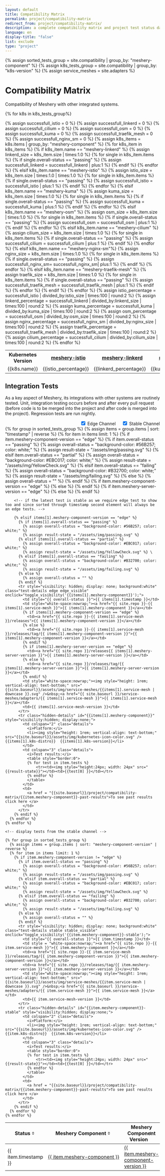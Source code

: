 ```yaml
---
layout: default
title: Compatibility Matrix
permalink: project/compatibility-matrix
redirect_from: project/compatibility-matrix/
description: a complete compatibility matrix and project test status dashboard.
language: en
display-title: "false"
list: exclude
type: "project"
---
```


<script type="text/javascript">
    function toggle_visibility(id) {
       var e = document.getElementById(id);
       if(e.style.visibility == 'visible') {
          e.style.display = 'none';
          e.style.visibility = 'hidden';
      }
       else {
         
          e.style.display = 'table-row';
          e.style.visibility = 'visible';
          }
    }
    function handleEdgeCheckboxChange(){
        let e = document.getElementsByClassName("edge")
        let stable = document.getElementsByClassName("stable")
        let stable_box = document.getElementById("checkbox_stable")
        for(let i = 0; i <e.length;i++){
            console.log(e[i].classList)
            if(e[i].classList.contains("edge_visible") ){
                e[i].classList.remove("edge_visible")
                if(!stable_box.checked){
                    stable_box.checked=true;
                    handleStableCheckboxChange();
                }
        }
        else{
                e[i].classList.add("edge_visible")
        }
        }
    }
    function handleStableCheckboxChange(){
        let e = document.getElementsByClassName("stable")
        let edge_box = document.getElementById("checkbox_edge")
        for(let i = 0; i <e.length;i++){
            console.log(typeof(e[i].classList["1"]))
            if(e[i].classList.contains("stable_visible")){
                e[i].classList.remove("stable_visible")
                if(!edge_box.checked){
                    edge_box.checked=true;
                    handleEdgeCheckboxChange();
                }
        }
        else{
          console.log("stable")
                e[i].classList.add("stable_visible")
        }
        }
    }

    
</script>

<style>
td:hover,tr:hover {
    background-color: #ccfff9;
    cursor:pointer;
  }
  .edge_visible{
    display: table-row !important;
    visibility: visible !important;
  }
  .stable_visible{
    display: table-row !important;
    visibility: visible !important;
  }
  .checkbox{
    display: flex;
    justify-content: flex-end;
    align-items: center;
    text-align: left;
  }
  td.details {
    background-color: #fafafa;
    cursor:text;
  }
  .edge_test_text{
    margin-right: 20px;
  }
  .yellowCheckbox{
    width:1.5rem
  }
  .tooltipss{
    position:relative;
    width:fit-content;
    cursor:pointer;
  }
  .tooltipss .tooltiptext {
  visibility: hidden;
  width: 120px;
  background-color: #555;
  color: #fff;
  text-align: center;
  border-radius: 6px;
  padding: 5px 0;
  position: absolute;
  z-index: 1;
  bottom: 125%;
  left: 50%;
  margin-left: -60px;
  opacity: 0;
  transition: opacity 0.3s;
}

.tooltipss .tooltiptext::after {
  content: "";
  position: absolute;
  top: 100%;
  left: 50%;
  margin-left: -5px;
  border-width: 5px;
  border-style: solid;
  border-color: #555 transparent transparent transparent;
}

.tooltipss:hover .tooltiptext {
  visibility: visible;
  opacity: 1;
}

.tablesorter-header-inner{
    display: flex;
    justify-content: space-between;
}
th span.sort-by { 
	padding-right: 18px;
	position: relative;
    text-decoration: none;
    margin-right:0 ;
}
span.sort-by:before,
span.sort-by:after {
	border: 4px solid transparent;
	content: "";
	display: block;
	height: 0;
	right: 5px;
	top: 50%;
	position: absolute;
	width: 0;
}
span.sort-by:before {
	border-bottom-color: #666;
	margin-top: -9px;
}
span.sort-by:after {
	border-top-color: #666;
	margin-top: 1px;
}

table.tablesorter th.headerSortDown,
table.tablesorter th.headerSortUp {
background-color: #8dbdd8;
}
.tablesorter-headerRow{
    background-color: rgb(244, 244, 244);
}
.tablesorter-headerRow:hover{
    background-color:rgb(244, 244, 244) !important ;
}

</style>

{% assign sorted_tests_group = site.compatibility | group_by: "meshery-component" %}
{% assign k8s_tests_group = site.compatibility | group_by: "k8s-version" %}
{% assign service_meshes = site.adapters  %}

 <div>
 </div>

# Compatibility Matrix

Compatibility of Meshery with other integrated systems.

<table>
  <th>Kubernetes Version</th>

  <th><img style="height: 1rem; vertical-align: text-bottom;" src="{{site.baseurl}}/assets/img/service-meshes/istio.svg" /><a href="{{ site.repo }}-istio">meshery-istio</a></th>
  <th><img style="height: 1rem; vertical-align: text-bottom;" src="{{site.baseurl}}/assets/img/service-meshes/linkerd.svg" /><a href="{{ site.repo }}-linkerd">meshery-linkerd</a></th>
  <th><img style="height: 1rem; vertical-align: text-bottom;" src="{{site.baseurl}}/assets/img/service-meshes/kuma.svg" /><a href="{{ site.repo }}-kuma">meshery-kuma</a></th>
  <th><img style="height: 1rem; vertical-align: text-bottom;" src="{{site.baseurl}}/assets/img/service-meshes/osm.svg" /><a href="{{ site.repo }}-osm">meshery-osm</a></th>
  <th><img style="height: 1rem; vertical-align: text-bottom;" src="{{site.baseurl}}/assets/img/service-meshes/nginx-sm.svg" /><a href="{{ site.repo }}-nginx-sm">meshery-nginx-sm</a></th>
  <th><img style="height: 1rem; vertical-align: text-bottom;" src="{{site.baseurl}}/assets/img/service-meshes/traefik-mesh.svg" /><a href="{{ site.repo }}-traefik-mesh">meshery-traefik-mesh</a></th>
  <th><img style="height: 1rem; vertical-align: text-bottom;" src="{{site.baseurl}}/assets/img/service-meshes/cilium.svg" /><a href="{{ site.repo }}-cilium">meshery-cilium</a></th>

{% for k8s in k8s_tests_group%}

<tr class = "first-row">
{% assign successfull_istio = 0 %}
{% assign successfull_linkerd = 0 %}
{% assign successfull_cilium = 0 %}
{% assign successfull_osm = 0 %}
{% assign successfull_kuma = 0 %}
{% assign successfull_traefik_mesh = 0 %}
{% assign successfull_nginx_sm = 0 %}
<td>{{k8s.name}}</td>
{% assign k8s_items = k8s.items | group_by: "meshery-component"  %}
{% for k8s_item in k8s_items %}
{% if k8s_item.name == "meshery-linkerd" %}
{% assign linkerd_size = k8s_item.size | times:1.0 %}
{% for single in k8s_item.items %}
{% if single.overall-status == "passing" %}
{% assign successfull_linkerd = successfull_linkerd | plus:1 %}
{% endif %}
{% endfor %}
{% elsif k8s_item.name == "meshery-istio" %}
{% assign istio_size = k8s_item.size | times:1.0 | times:1.0 %}
{% for single in k8s_item.items %}
{% if single.overall-status == "passing" %}
{% assign successfull_istio = successfull_istio | plus:1 %}
{% endif %}
{% endfor %}
{% elsif k8s_item.name == "meshery-kuma" %}
{% assign kuma_size = k8s_item.size | times:1.0 %}
{% for single in k8s_item.items %}
{% if single.overall-status == "passing" %}
{% assign successfull_kuma = successfull_kuma | plus:1 %}
{% endif %}
{% endfor %}
{% elsif k8s_item.name == "meshery-osm" %}
{% assign osm_size = k8s_item.size | times:1.0 %}
{% for single in k8s_item.items %}
{% if single.overall-status == "passing" %}
{% assign successfull_osm = successfull_osm | plus:1 %}
{% endif %}
{% endfor %}
{% elsif k8s_item.name == "meshery-cilium" %}
{% assign cilium_size = k8s_item.size | times:1.0 %}
{% for single in k8s_item.items %}
{% if single.overall-status == "passing" %}
{% assign successfull_cilium = successfull_cilium | plus:1 %}
{% endif %}
{% endfor %}
{% elsif k8s_item.name == "meshery-nginx-sm"%}
{% assign nginx_size = k8s_item.size | times:1.0 %}
{% for single in k8s_item.items %}
{% if single.overall-status == "passing" %}
{% assign successfull_nginx_sm= successfull_nginx_sm| plus:1 %}
{% endif %}
{% endfor %}
{% elsif k8s_item.name == "meshery-traefik-mesh" %}
{% assign traefik_size = k8s_item.size | times:1.0 %}
{% for single in k8s_item.items %}
{% if single.overall-status == "passing" %}
{% assign successfull_traefik_mesh = successfull_traefik_mesh | plus:1 %}
{% endif %}
{% endfor %}
{% endif %}
{% endfor %}
{% assign istio_percentage = successfull_istio | divided_by:istio_size | times:100 | round:2 %}
<td onclick = "clickIcon(`meshery-istio`)" class = "compatibility">{{istio_percentage}}
</td>
{% assign linkerd_percentage = successfull_linkerd | divided_by:linkerd_size | times:100 | round:2 %}
<td onclick = "clickIcon(`meshery-linkerd`)" class = "compatibility">{{linkerd_percentage}}</td>
{% assign kuma_percentage = successfull_kuma | divided_by:kuma_size | times:100 | round:2 %}
<td onclick = "clickIcon(`meshery-kuma`)" class = "compatibility">{{kuma_percentage}}</td>
{% assign osm_percentage = successfull_osm | divided_by:osm_size | times:100 | round:2 %}
<td onclick = "clickIcon(`meshery-osm`)" class = "compatibility">{{osm_percentage}}%</td>
{% assign nginx_percentage = successfull_nginx_sm | divided_by:nginx_size | times:100 | round:2 %}
<td onclick = "clickIcon(`meshery-nginx-sm`)" class = "compatibility">{{nginx_percentage}}% </td>
{% assign traefik_percentage = successfull_traefik_mesh | divided_by:traefik_size | times:100 | round:2 %}
<td onclick = "clickIcon(`meshery-traefik-mesh`)" class = "compatibility">{{traefik_percentage}}%</td>
{% assign cilium_percentage = successfull_cilium | divided_by:cilium_size | times:100 | round:2 %}
<td onclick = "clickIcon(`meshery-cilium`)" class = "compatibility">{{cilium_percentage}}%</td>
</tr>
{% endfor %}


</table>

<script>
  function showCompatability () {
      let percentContainer = document.querySelectorAll(".compatibility")
      console.log(percentContainer);
      for(let i = 0 ; i<percentContainer.length;i++){
        console.log(parseFloat(percentContainer[i].innerHTML));
        let percentage = parseFloat(percentContainer[i].innerHTML);
        if (percentage >= 90.00){
          percentContainer[i].innerHTML = `
            <div class = "tooltipss">
              <img src = "{{site.baseurl}}/assets/img/passing.svg" class = "yellowCheckbox" >
              <span class = "tooltiptext">${percentage}%</span>
            </div>
          `
        }
        else if(percentage >=1 && percentage<=89.99){
          percentContainer[i].innerHTML = `<div class = "tooltipss">
              <img src = "{{site.baseurl}}/assets/img/YellowCheck.svg" class = "yellowCheckbox" >
              <span class = "tooltiptext">${percentage}%</span>
            </div>`
        }
        else{
           percentContainer[i].innerHTML = `<div class = "tooltipss">
              <img src = "{{site.baseurl}}/assets/img/failing.svg" class = "yellowCheckbox" >
              <span class = "tooltiptext">${percentage}%</span>
            </div>`
        }
      }
    }
  function clickIcon(serviceMesh){
    console.log("clicked",serviceMesh);
    location.href = `{{site.baseurl}}/project/compatibility-matrix/${serviceMesh}-past-results`
  }

showCompatability()
</script>

## Integration Tests

As a key aspect of Meshery, its integrations with other systems are routinely tested. Unit, integration testing occurs before and after every pull request (before code is to be merged into the project and after code is merged into the project). Regression tests are run nightly.

<div class="checkbox">
    <div>
    <input onchange="handleEdgeCheckboxChange();" type="checkbox" id="checkbox_edge" value="Edge Tests" checked>
    <label for="checkbox_edge" class="edge_test_text">Edge Channel</label>
    </div>
    <div>
    <input onchange="handleStableCheckboxChange();" type="checkbox" id="checkbox_stable" value="Stable Tests" checked>
    <label for="checkbox_stable">Stable Channel</label>
    </div>
</div>

<table id = "test-table" class="tablesorter">
  <thead>
    <th style="text-align: center;" >Status <span class="sort-by">  </span></th>
        <th style="text-align: center;" ><span class="sort-by"> Meshery Component  </span> </th>
        <th style="text-align: center;" ><span class="sort-by"> Meshery Component Version </span> </th>
        <th style="text-align: center;" ><span class="sort-by"> Meshery Server Version </span> </th>
        <th style="text-align: center;" > <span class="sort-by"> Service Mesh </span> </th>
        <th style="text-align: center;" ><span class="sort-by"> Service Mesh Version </span></th>
  </thead>
  <tbody>
    {% for group in sorted_tests_group %}
      {% assign items = group.items | sort: "timestamp" | reverse %}
      {% for item in items limit: 1 %}
        {% if item.meshery-component-version == "edge" %}
          {% if item.overall-status == "passing" %}
            {% assign overall-status = "background-color: #56B257; color: white;" %}
            {% assign result-state = "/assets/img/passing.svg" %}
          {% elsif item.overall-status == "partial" %}
            {% assign overall-status = "background-color: #EBC017; color: white;" %}
            {% assign result-state = "/assets/img/YellowCheck.svg" %}
          {% elsif item.overall-status == "failing" %}
            {% assign overall-status = "background-color: #B32700; color: white;" %}
            {% assign result-state = "/assets/img/failing.svg" %}
          {% else %}
            {% assign overall-status = "" %}
          {% endif %}
          <tr style="visibility: hidden; display: none; background: white" class="test-details edge edge_visible" onclick="toggle_visibility('{{item.meshery-component}}');">
            <td style="{{ overall-status }}">{{ item.timestamp }}</td>
            <td style="white-space:nowrap;"><a href="{{ site.repo }}-{{ item.service-mesh }}">{{ item.meshery-component }}</a></td>
            {% if item.meshery-component-version == "edge" %}
              <td><a href="{{ site.repo }}-{{ item.service-mesh }}/releases">{{ item.meshery-component-version }}</a></td>
            {% else %}
              <td><a href="{{ site.repo }}-{{ item.service-mesh }}/releases/tag/{{ item.meshery-component-version }}">{{ item.meshery-component-version }}</a></td>
            {% endif %}
            {% if item.meshery-server-version == "edge" %}
              <td><a href="{{ site.repo }}/releases{{ item.meshery-server-version }}">{{ item.meshery-server-version }}</a></td>
            {% else %}
              <td><a href="{{ site.repo }}/releases/tag/{{ item.meshery-server-version }}">{{ item.meshery-server-version }}</a></td>
            {% endif %}
            <td style="white-space: nowrap;"><img style="height: 1rem; vertical-align: text-bottom;" src="{{site.baseurl}}/assets/img/service-meshes/{{item.service-mesh | downcase }}.svg" />&nbsp;<a href="{{ site.baseurl }}/service-meshes/adapters/{{ item.service-mesh }}">{{ item.service-mesh }}</a></td>
            <td>{{ item.service-mesh-version }}</td>
          </tr>
          <tr class="hidden-details" id="{{item.meshery-component}}" style="visibility:hidden; display:none;">
            <td colspan="2" class="details">
              <i>Platform:</i>
              <li><img style="height: 1rem; vertical-align: text-bottom;" src="{{site.baseurl}}/assets/img/kubernetes-icon-color.svg" />  {{item.k8s-distro}}  {{item.k8s-version}}</li>
            </td>
            <td colspan="3" class="details">
              <i>Test results:</i>
              <table style="border:0">
              {% for test in item.tests %}
                  <tr><td><img style="height: 24px; width: 24px" src="{{ result-state }}"></td><td>{{test[0] }}</td></tr>
              {% endfor %}
              </table>
            </td>
            <td>
              <a href = "{{site.baseurl}}/project/compatibility-matrix/{{item.meshery-component}}-past-results">To see past results click here </a>
            </td>
          </tr>

        <!-- if the latest test is stable as we require edge test to show too and since sorted through timestamp second element will always be an edge tests. -->

        {% elsif items[1].meshery-component-version == "edge" %}
          {% if items[1].overall-status == "passing" %}
            {% assign overall-status = "background-color: #56B257; color: white;" %}
            {% assign result-state = "/assets/img/passing.svg" %}
          {% elsif items[1].overall-status == "partial" %}
            {% assign overall-status = "background-color: #EBC017; color: white;" %}
            {% assign result-state = "/assets/img/YellowCheck.svg" %} \
          {% elsif items[1].overall-status == "failing" %}
            {% assign overall-status = "background-color: #B32700; color: white;" %}
            {% assign result-state = "/assets/img/failing.svg" %}
          {% else %}
            {% assign overall-status = "" %}
          {% endif %}
          <tr style="visibility: hidden; display: none; background:white" class="test-details edge edge_visible" onclick="toggle_visibility('{{items[1].meshery-component}}');">
            <td style="{{ overall-status }}">{{ items[1].timestamp }}</td>
            <td style="white-space:nowrap;"><a href="{{ site.repo }}-{{ items[1].service-mesh }}">{{ items[1].meshery-component }}</a></td>
            {% if items[1].meshery-component-version == "edge" %}
              <td><a href="{{ site.repo }}-{{ items[1].service-mesh }}/releases">{{ items[1].meshery-component-version }}</a></td>
            {% else %}
              <td><a href="{{ site.repo }}-{{ items[1].service-mesh }}/releases/tag/{{ items[1].meshery-component-version }}">{{ items[1].meshery-component-version }}</a></td>
            {% endif %}
            {% if items[1].meshery-server-version == "edge" %}
              <td><a href="{{ site.repo }}/releases{{ items[1].meshery-server-version }}">{{ items[1].meshery-server-version }}</a></td>
            {% else %}
              <td><a href="{{ site.repo }}/releases/tag/{{ items[1].meshery-server-version }}">{{ items[1].meshery-server-version }}</a></td>
            {% endif %}
            <td style="white-space:nowrap;"><img style="height: 1rem; vertical-align: text-bottom;" src="{{site.baseurl}}/assets/img/service-meshes/{{items[1].service-mesh | downcase }}.svg" />&nbsp;<a href="{{ site.baseurl }}/service-meshes/adapters/{{ items[1].service-mesh }}">{{ items[1].service-mesh }}</a></td>
            <td>{{ items[1].service-mesh-version }}</td>
          </tr>
          <tr class="hidden-details" id="{{items[1].meshery-component}}" style="visibility:hidden; display:none;">
            <td colspan="2" class="details">
              <i>Platform:</i>
              <li><img style="height: 1rem; vertical-align: text-bottom;" src="{{site.baseurl}}/assets/img/kubernetes-icon-color.svg" />  {{items[1].k8s-distro}}  {{items[1].k8s-version}}</li>
            </td>
            <td colspan="3" class="details">
              <i>Test results:</i>
              <table style="border:0">
              {% for test in item.tests %}
                  <tr><td><img style="height:24px; width: 24px" src="{{result-state}}"></td><td>{{test[0] }}</td></tr>
              {% endfor %}
              </table>
            </td>
            <td>
              <a href = "{{site.baseurl}}/project/compatibility-matrix/{{item.meshery-component}}-past-results">To see past results click here </a>
            </td>
          </tr>
        {% endif %}
      {% endfor %}
    {% endfor %}

    <!-- display tests from the stable channel -->

    {% for group in sorted_tests_group %}
      {% assign items = group.items | sort: "meshery-component-version" | reverse %}
      {% for item in items limit: 1 %}
        {% if item.meshery-component-version != "edge" %}
          {% if item.overall-status == "passing" %}
            {% assign overall-status = "background-color: #56B257; color: white;" %}
            {% assign result-state = "/assets/img/passing.svg" %}
          {% elsif item.overall-status == "partial" %}
            {% assign overall-status = "background-color: #EBC017; color: white;" %}
            {% assign result-state = "/assets/img/YellowCheck.svg" %}
          {% elsif item.overall-status == "failing" %}
            {% assign overall-status = "background-color: #B32700; color: white;" %}
            {% assign result-state = "/assets/img/failing.svg" %}
          {% else %}
            {% assign overall-status = "" %}
          {% endif %}
          <tr style="visibility: hidden; display: none; background:white" class="test-details stable stable_visible" onclick="toggle_visibility('{{item.meshery-component}}-stable');">
            <td style="{{ overall-status }}">{{ item.timestamp }}</td>
            <td style = "white-space:nowrap;"><a href="{{ site.repo }}-{{ item.service-mesh }}">{{ item.meshery-component }}</a></td>
            <td><a href="{{ site.repo }}-{{ item.service-mesh }}/releases/tag/{{ item.meshery-component-version }}">{{ item.meshery-component-version }}</a></td>
            <td><a href="{{ site.repo }}/releases/tag/{{ item.meshery-server-version }}">{{ item.meshery-server-version }}</a></td>
            <td style="white-space:nowrap;"><img style="height: 1rem; vertical-align: text-bottom;" src="{{site.baseurl}}/assets/img/service-meshes/{{item.service-mesh | downcase }}.svg" />&nbsp;<a href="{{ site.baseurl }}/service-meshes/adapters/{{ item.service-mesh }}">{{ item.service-mesh }}</a></td>
            <td>{{ item.service-mesh-version }}</td>
          </tr>
          <tr class="hidden-details" id="{{item.meshery-component}}-stable" style="visibility:hidden; display:none;">
            <td colspan="2" class="details">
              <i>Platform:</i>
              <li><img style="height: 1rem; vertical-align: text-bottom;" src="{{site.baseurl}}/assets/img/kubernetes-icon-color.svg" />  {{item.k8s-distro}}  {{item.k8s-version}}</li>
            </td>
            <td colspan="3" class="details">
              <i>Test results:</i>
              <table style="border:0">
              {% for test in item.tests %}
                  <tr><td><img style="height:24px; width: 24px" src="{{result-state}}"></td><td>{{test[0] }}</td></tr>
              {% endfor %}
              </table>
            </td>
            <td>
              <a href = "{{site.baseurl}}/project/compatibility-matrix/{{item.meshery-component}}-past-results">To see past results click here </a>
            </td>
          </tr>
        {% endif %}
      {% endfor %}
    {% endfor %}
  </tbody>
</table>


<script type="text/javascript" >

    $(function($) {
            console.log("sorting table");
            $("#test-table").tablesorter({
                cssChildRow: "hidden-details",
            });
    });
</script>


